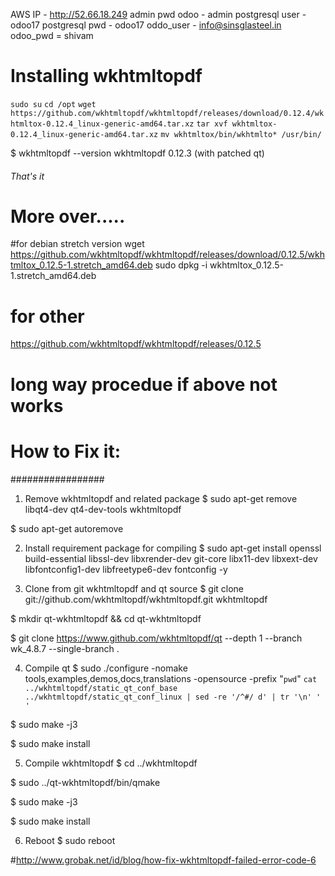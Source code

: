 AWS IP - http://52.66.18.249
admin pwd odoo - admin
postgresql user - odoo17
postgresql pwd - odoo17
oddo_user - info@sinsglasteel.in
odoo_pwd = shivam


Installing wkhtmltopdf
======================
`sudo su`
`cd /opt`
`wget https://github.com/wkhtmltopdf/wkhtmltopdf/releases/download/0.12.4/wkhtmltox-0.12.4_linux-generic-amd64.tar.xz`
`tar xvf wkhtmltox-0.12.4_linux-generic-amd64.tar.xz`
`mv wkhtmltox/bin/wkhtmlto* /usr/bin/`

$ wkhtmltopdf --version
wkhtmltopdf 0.12.3 (with patched qt)

###### That's it

# More over.....

#for debian stretch version
wget https://github.com/wkhtmltopdf/wkhtmltopdf/releases/download/0.12.5/wkhtmltox_0.12.5-1.stretch_amd64.deb
sudo dpkg -i wkhtmltox_0.12.5-1.stretch_amd64.deb


# for other
https://github.com/wkhtmltopdf/wkhtmltopdf/releases/0.12.5











# long way procedue if above not works 
# How to Fix it:
#################


1. Remove wkhtmltopdf and related package
$ sudo apt-get remove libqt4-dev qt4-dev-tools wkhtmltopdf

$ sudo apt-get autoremove

2. Install requirement package for compiling
$ sudo apt-get install openssl build-essential libssl-dev libxrender-dev git-core libx11-dev libxext-dev libfontconfig1-dev libfreetype6-dev fontconfig -y

3. Clone from git wkhtmltopdf and qt source
$ git clone git://github.com/wkhtmltopdf/wkhtmltopdf.git wkhtmltopdf

$ mkdir qt-wkhtmltopdf && cd qt-wkhtmltopdf

$ git clone https://www.github.com/wkhtmltopdf/qt --depth 1 --branch wk_4.8.7 --single-branch .

4. Compile qt
$ sudo ./configure -nomake tools,examples,demos,docs,translations -opensource -prefix "`pwd`" `cat ../wkhtmltopdf/static_qt_conf_base ../wkhtmltopdf/static_qt_conf_linux | sed -re '/^#/ d' | tr '\n' ' '`

$ sudo make -j3

$ sudo make install

5. Compile wkhtmltopdf
$ cd ../wkhtmltopdf

$ sudo ../qt-wkhtmltopdf/bin/qmake

$ sudo make -j3

$ sudo make install

6. Reboot
$ sudo reboot













#http://www.grobak.net/id/blog/how-fix-wkhtmltopdf-failed-error-code-6